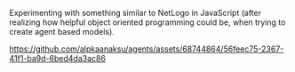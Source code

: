 Experimenting with something similar to NetLogo in JavaScript (after realizing how helpful object oriented programming could be, when trying to create agent based models).



https://github.com/alpkaanaksu/agents/assets/68744864/56feec75-2367-41f1-ba9d-6bed4da3ac86


